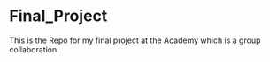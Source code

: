 # Final_Project
This is the Repo for my final project at the Academy which is a group collaboration.

